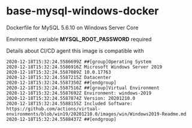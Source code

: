 # base-mysql-windows-docker
Dockerfile for MySQL 5.6.10 on Windows Server Core

Environment variable **MYSQL_ROOT_PASSWORD** required



Details about CI/CD agent this image is compatible with



```
2020-12-18T15:32:24.5586699Z ##[group]Operating System
2020-12-18T15:32:24.5586916Z Microsoft Windows Server 2019
2020-12-18T15:32:24.5587089Z 10.0.17763
2020-12-18T15:32:24.5587215Z Datacenter
2020-12-18T15:32:24.5587350Z ##[endgroup]
2020-12-18T15:32:24.5587516Z ##[group]Virtual Environment
2020-12-18T15:32:24.5587692Z Environment: windows-2019
2020-12-18T15:32:24.5587874Z Version: 20201210.0
2020-12-18T15:32:24.5588155Z Included Software: https://github.com/actions/virtual-environments/blob/win19/20201210.0/images/win/Windows2019-Readme.md
2020-12-18T15:32:24.5588437Z ##[endgroup]
```
